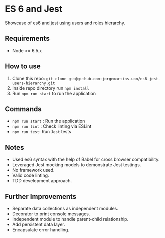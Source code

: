 # ES 6 and Jest

Showcase of es6 and jest using users and roles hierarchy.

## Requirements

- Node >= 6.5.x

## How to use

1. Clone this repo: `git clone git@github.com:jorgemartins-uon/es6-jest-users-hierarchy.git`
2. Inside repo directory run `npm install`
3. Run `npm run start` to run the application

## Commands

- `npm run start` : Run the application
- `npm run lint` : Check linting via ESLint
- `npm run test`: Run `Jest` tests 

## Notes

- Used es6 syntax with the help of Babel for cross browser compatibility.
- Leveraged Jest mocking models to demonstrate Jest testings.
- No framework used.
- Valid code linting.
- TDD development approach.

## Further Improvements

- Separate data collections as independent modules.
- Decorator to print console messages.
- Independent module to handle parent-child relationship.
- Add persistent data layer.
- Encapsulate error handling.